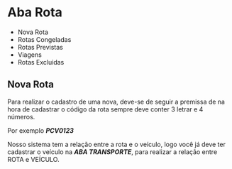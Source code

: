 # Aba Rota
* Nova Rota
* Rotas Congeladas
* Rotas Previstas
* Viagens
* Rotas Excluidas

## Nova Rota
Para realizar o cadastro de uma nova, deve-se de seguir a premissa de na hora de cadastrar o código da rota sempre deve conter 3 letrar e 4 números. 

Por exemplo
***PCV0123***

Nosso sistema tem a relação entre a rota e o veículo, logo você já deve ter cadastrar o veículo na ***ABA TRANSPORTE***, para realizar a relação entre ROTA e VEÍCULO.
